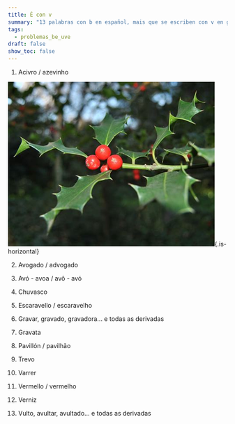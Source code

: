 ```yaml
---
title: É con v
summary: "13 palabras con b en español, mais que se escriben con v en galego/portugués\r\n"
tags:
  - problemas_be_uve
draft: false
show_toc: false
---
```

<article>

1. Acivro / azevinho
   
![Image](/img/acivro_azevinho.jpeg){.is-horizontal}

</article>

<article>

2. Avogado / advogado

</article>

<article>

3. Avó - avoa / avô - avó
   
</article>

<article>

4. Chuvasco
   
</article>

<article>

5. Escaravello / escaravelho
   
</article>

<article>

6. Gravar, gravado, gravadora... e todas as derivadas
   
</article>

<article>

7. Gravata
   
</article>

<article>

8. Pavillón / pavilhão
   
</article>

<article>

9. Trevo
   
</article>

<article>

10. Varrer
   
</article>

<article>

11. Vermello / vermelho
   
</article>

<article>

12. Verniz
   
</article>

<article>

13. Vulto, avultar, avultado... e todas as derivadas
   
</article>
